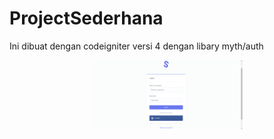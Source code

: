 # ProjectSederhana

Ini dibuat dengan codeigniter versi 4 dengan libary myth/auth
<p align="center">
  
  <img src="./public/images/gambar1.png" width="48%" />
</p>

